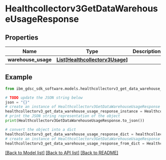# Healthcollectorv3GetDataWarehouseUsageResponse


## Properties

Name | Type | Description | Notes
------------ | ------------- | ------------- | -------------
**warehouse_usage** | [**List[Healthcollectorv3Usage]**](Healthcollectorv3Usage.md) |  | [optional] 

## Example

```python
from ibm_gdsc_sdk_software.models.healthcollectorv3_get_data_warehouse_usage_response import Healthcollectorv3GetDataWarehouseUsageResponse

# TODO update the JSON string below
json = "{}"
# create an instance of Healthcollectorv3GetDataWarehouseUsageResponse from a JSON string
healthcollectorv3_get_data_warehouse_usage_response_instance = Healthcollectorv3GetDataWarehouseUsageResponse.from_json(json)
# print the JSON string representation of the object
print(Healthcollectorv3GetDataWarehouseUsageResponse.to_json())

# convert the object into a dict
healthcollectorv3_get_data_warehouse_usage_response_dict = healthcollectorv3_get_data_warehouse_usage_response_instance.to_dict()
# create an instance of Healthcollectorv3GetDataWarehouseUsageResponse from a dict
healthcollectorv3_get_data_warehouse_usage_response_from_dict = Healthcollectorv3GetDataWarehouseUsageResponse.from_dict(healthcollectorv3_get_data_warehouse_usage_response_dict)
```
[[Back to Model list]](../README.md#documentation-for-models) [[Back to API list]](../README.md#documentation-for-api-endpoints) [[Back to README]](../README.md)


